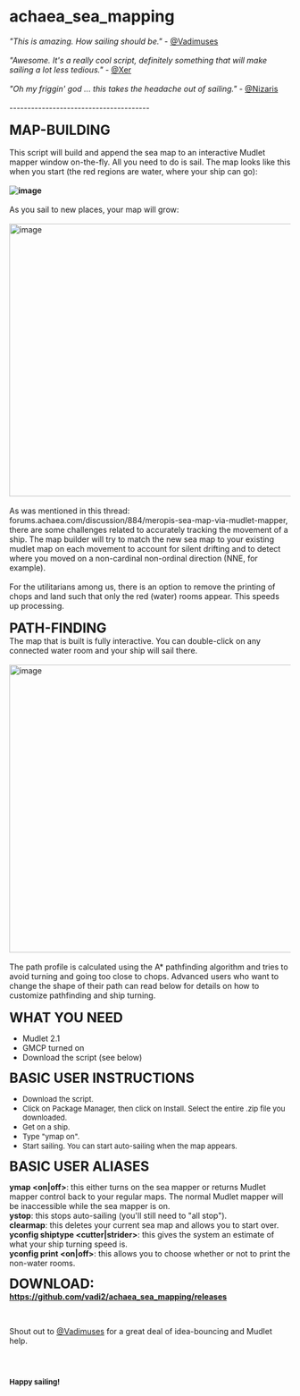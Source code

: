 # achaea_sea_mapping
<i>"This is amazing. How sailing should be."</i> - <a href="http://forums.achaea.com/profile/Vadimuses">@Vadimuses</a><br><br><i>"Awesome. It's a really cool script, definitely something that will make sailing a lot less tedious."</i> - <a href="http://forums.achaea.com/profile/Xer">@Xer</a><br><br><i>"Oh my friggin' god ... this takes the headache out of sailing."</i> - <a href="http://forums.achaea.com/profile/Nizaris">@Nizaris</a><br><br>---------------------------------------<br><br><b><span style="font-size: x-large; font-size: x-large;">MAP-BUILDING</span></b><br><br>This script will build and append the sea map to an interactive Mudlet mapper window on-the-fly. All you need to do is sail. The map looks like this when you start (the red regions are water, where your ship can go):<b><br><br><img src="http://i2.minus.com/iNWoxLHyYOPTG.png" alt="image"><br></b><br>As you sail to new places, your map will grow:<br><br><img src="http://i2.minus.com/i5N8xxcQm8c8S.png" alt="image" width="737" height="488"><br><br>As was mentioned in this thread: forums.achaea.com/discussion/884/meropis-sea-map-via-mudlet-mapper, there are some challenges related to accurately tracking the movement of a ship. The map builder will try to match the new sea map to your existing mudlet map on each movement to account for silent drifting and to detect where you moved on a non-cardinal non-ordinal direction (NNE, for example).<br><br>For the utilitarians among us, there is an option to remove the printing of chops and land such that only the red (water) rooms appear. This speeds up processing.<br><br><span style="font-size: x-large; font-size: x-large;"><b>PATH-FINDING</b></span><br>The map that is built is fully interactive. You can double-click on any connected water room and your ship will sail there.<br><br><img src="http://i3.minus.com/ibyiuuyLxiWZz5.png" alt="image" width="745" height="515"><br><br>The path profile is calculated using the A* pathfinding algorithm and tries to avoid turning and going too close to chops. Advanced users who want to change the shape of their path can read below for details on how to customize pathfinding and ship turning.<br><br><span style="font-size: x-large; font-size: x-large;"><b>WHAT YOU NEED</b></span><br><ul><li>Mudlet 2.1</li><li>GMCP turned on</li><li>Download the script (see below)</li></ul><p><span style="font-size: x-large; font-size: x-large;"><b>BASIC USER INSTRUCTION<span style="font-size: x-large; font-size: x-large;">S</span></b></span></p><ul><li><span style="font-size: small; font-size: small;">Download the script.</span></li><li><span style="font-size: small; font-size: small;">Click on Package Manager, then click on Install. Select the entire .<span style="font-size: small; font-size: small;">zip file you downloaded.</span></span></li><li><span style="font-size: small; font-size: small;">Get on a ship.</span></li><li><span style="font-size: small; font-size: small;">Type "ymap on".</span></li><li><span style="font-size: small; font-size: small;">Start sailing. You can start auto-sailing when the map appears.</span></li></ul><p><span style="font-size: x-large; font-size: x-large;"><b>BASIC USER ALIASES</b></span></p><p><b>ymap &lt;on|off&gt;</b>: this either turns on the sea mapper or returns Mudlet mapper control back to your regular maps. The normal Mudlet mapper will be inaccessible while the sea mapper is on.<br><b>ystop</b>: this stops auto-sailing (you'll still need to "all stop").<br><b>clearmap</b>: this deletes your current sea map and allows you to start over.<br><b>yconfig shiptype &lt;cutter|strider&gt;</b>: this gives the system an estimate of what your ship turning speed is.<br><b>yconfig print &lt;on|off&gt;</b>: this allows you to choose whether or not to print the non-water rooms.</p><p><span style="font-size: x-large; font-size: x-large;"><b>DOWNLOAD: </b></span><a rel="nofollow" href="https://github.com/vadi2/achaea_sea_mapping/releases"><span style="font-size: x-large; font-size: x-large;"><b>https://github.com/vadi2/achaea_sea_mapping/releases</b></span></a></p><p><br></p><p>Shout out to <a href="http://forums.achaea.com/profile/Vadimuses">@Vadimuses</a> for a great deal of idea-bouncing and Mudlet help.<br></p><p><span style="font-size: x-large; font-size: x-large;"><b><a rel="nofollow" href="denied:DOWNLOAD: https://sourceforge.net/projects/achaeaseamappin/files/?source=navbar"><br></a></b></span></p><p><span style="font-size: small; font-size: small;"><b>Happy <span style="font-size: small; font-size: small;">sailing!</span></b></span></p><p><br></p><p><br></p>                

